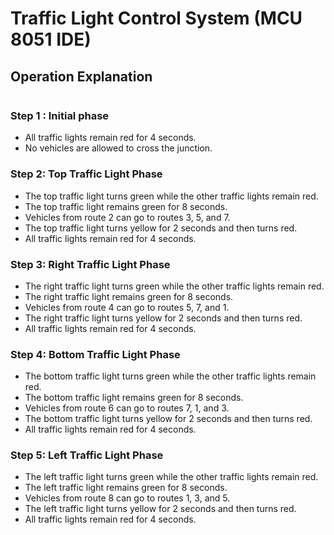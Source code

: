 <h1>Traffic Light Control System (MCU 8051 IDE)</h1>

<h2>Operation Explanation</h2>
<img src=""></img>

<h3>Step 1 : Initial phase</h3>
<ul>
    <li>All traffic lights remain red for 4 seconds.</li>
    <li>No vehicles are allowed to cross the junction.</li>
</ul>

<h3>Step 2: Top Traffic Light Phase</h3>
<ul>
    <li>The top traffic light turns green while the other traffic lights remain red.</li>
    <li>The top traffic light remains green for 8 seconds.</li>
    <li>Vehicles from route 2 can go to routes 3, 5, and 7.</li>
    <li>The top traffic light turns yellow for 2 seconds and then turns red.</li>
    <li>All traffic lights remain red for 4 seconds.</li>
</ul>

<h3>Step 3: Right Traffic Light Phase</h3>
<ul>
    <li>The right traffic light turns green while the other traffic lights remain red.</li>
    <li>The right traffic light remains green for 8 seconds.</li>
    <li>Vehicles from route 4 can go to routes 5, 7, and 1.</li>
    <li>The right traffic light turns yellow for 2 seconds and then turns red.</li>
    <li>All traffic lights remain red for 4 seconds.</li>
</ul>

<h3>Step 4: Bottom Traffic Light Phase</h3>
<ul>
    <li>The bottom traffic light turns green while the other traffic lights remain red.</li>
    <li>The bottom traffic light remains green for 8 seconds.</li>
    <li>Vehicles from route 6 can go to routes 7, 1, and 3.</li>
    <li>The bottom traffic light turns yellow for 2 seconds and then turns red.</li>
    <li>All traffic lights remain red for 4 seconds.</li>
</ul>

<h3>Step 5: Left Traffic Light Phase</h3>
<ul>
    <li>The left traffic light turns green while the other traffic lights remain red.</li>
    <li>The left traffic light remains green for 8 seconds.</li>
    <li>Vehicles from route 8 can go to routes 1, 3, and 5.</li>
    <li>The left traffic light turns yellow for 2 seconds and then turns red.</li>
    <li>All traffic lights remain red for 4 seconds.</li>
</ul>